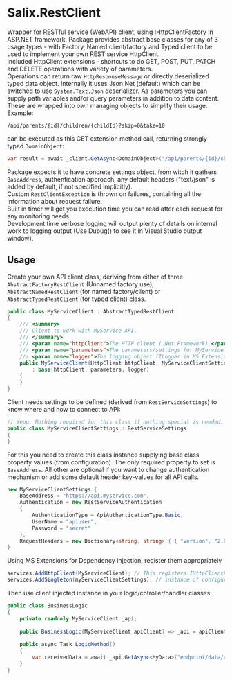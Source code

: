 # Salix.RestClient

Wrapper for RESTful service (WebAPI) client, using IHttpClientFactory in ASP.NET framework. Package provides abstract base classes for any of 3 usage types - with Factory, Named client/factory and Typed client to be used to implement your own REST service HttpClient.\
Included HttpClient extensions - shortcuts to do  GET, POST, PUT, PATCH and DELETE operations with variety of parameters.\
Operations can return raw `HttpResponseMessage` or directly deserialized typed data object. Internally it uses Json.Net (default) which can be switched to use `System.Text.Json` deserializer.
As parameters you can supply path variables and/or query parameters in addition to data content. These are wrapped into own managing objects to simplify their usage.\
Example:

```text
/api/parents/{id}/children/{childId}?skip=0&take=10
```
can be executed as this GET extension method call, returning strongly typed `DomainObject`:
```c#
var result = await _client.GetAsync<DomainObject>("/api/parents/{id}/children/{childId}", new { id = 12, childId = 15 }, new QueryParameterCollection {{ "skip", 0 },{ "take", 10 }})
```

Package expects it to have concrete settings object, from witch it gathers `BaseAddress`, authentication approach, any default headers ("text/json" is added by default, if not specified implicitly).\
Custom `RestClientException` is thrown on failures, containing all the information about request failure.\
Built in timer will get you execution time you can read after each request for any monitoring needs.\
Development time verbose logging will output plenty of details on internal work to logging output (Use Dubug() to see it in Visual Studio output window).

## Usage

Create your own API client class, deriving from either of three `AbstractFactoryRestClient` (Unnamed factory use), `AbstractNamedRestClient` (for named factory/client) or `AbstractTypedRestClient` (for typed client) class.

```csharp
public class MyServiceClient : AbstractTypedRestClient
{
    /// <summary>
    /// Client to work with MyService API.
    /// </summary>
    /// <param name="httpClient">The HTTP client (.Net Framework).</param>
    /// <param name="parameters">The parameters/settings for MyService API client.</param>
    /// <param name="logger">The logging object (ILogger in MS.Extensions.Logging).</param>
    public MyServiceClient(HttpClient httpClient, MyServiceClientSettings parameters, ILogger<MyServiceClient> logger)
        : base(httpClient, parameters, logger)
    {
    }
}
```

Client needs settings to be defined (derived from `RestServiceSettings`) to know where and how to connect to API:

```csharp
// Yepp. Nothing required for this class if nothing special is needed.
public class MyServiceClientSettings : RestServiceSettings
{
}
```

For this you need to create this class instance supplying base class property values (from configuration). The only required property to set is `BaseAddress`. All other are optional if you want to change authentication mechanism or add some default header key-values for all API calls.

```csharp
new MyServiceClientSettings {
    BaseAddress = "https://api.myservice.com",
    Authentication = new RestServiceAuthentication
    {
        AuthenticationType = ApiAuthenticationType.Basic,
        UserName = "apiuser",
        Password = "secret"
    },
    RequestHeaders = new Dictionary<string, string> { { "version", "2.0" } }
}
```

Using MS Extensions for Dependency Injection, register them appropriately

```csharp
services.AddHttpClient(MyServiceClient); // This registers IHttpClientFactory
services.AddSingleton(myServiceClientSettings); // instance of configuration for API client
```

Then use client injected instance in your logic/cotroller/handler classes:

```csharp
public class BusinessLogic
{
    private readonly MyServiceClient _api;
    
    public BusinessLogic(MyServiceClient apiClient) => _api = apiClient;
    
    public async Task LogicMethod() 
    {
        var receivedData = await _api.GetAsync<MyData>("endpoint/data/uri");
    }
}
```
